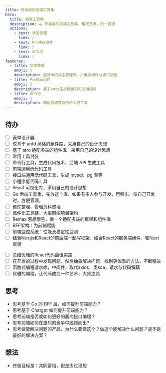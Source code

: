 ```yaml
---
title: 陈高峰的前端工具集
hero:
  title: 前端工具集
  description: 🪒 陈高峰的前端工具集，集成开发，统一管理
  actions:
    - text: 状态管理
      link: /
    - text: ProMax组件
      link: /
    - text: 命令行
      link: /
features:
  - title: 状态管理
    emoji: 💎
    description: 最简单的状态管理库，扩展中间件与调试功能
  - title: ProMax组件
    emoji: 🌈
    description: 基于antd生态增强的可复用组件
  - title: 命令行
    emoji: 🚀
    description: 辅助前端开发的命令行工具
---
```


## 待办

- [ ] 表单设计器
- [ ] 仅基于 antd 风格的组件库，采用自己的设计思想
- [ ] 基于 taro 适配多端的组件库，采用自己的设计思想
- [ ] 常用工具封装
- [ ] 命令行工具，生成代码技术，后端 API 生成工具
- [ ] 前端通用低代码工具
- [ ] 接口端通用低代码工具，生成 mysql、pg 表等
- [ ] 小程序低代码工具
- [ ] React 可视化库，采用自己的设计思想
- [ ] Go 后端工具集，先放这个库，如果有多人参与开发，再移出，仅自己开发时，方便管理。
- [ ] 题库整理、管理资料整理
- [ ] 微件化工具链，大型前端项目架构
- [ ] Remax 思想借鉴，做一个适配多端的框架和组件库
- [ ] BFF架构：为前端赋能
- [ ] 前端监控系统：性能及稳定性监测
- [ ] 结合Nestjs和React的前后端一起写框架，结合React的服务端组件，和Next框架
<!-- - [ ] crm建表、建流程、建表单全部可视化操作等
- [ ] crm->营销系统->scrm->企业管理系统->商城 -->
- [ ] 总结优雅的React代码最佳实践
- [ ] 在开发的过程中发现问题，然后抽象解决问题，找到更优雅的方法，不断精进
- [ ] 函数式编程请求库，中间件，取代axios，类koa，请求与代码解藕
- [ ] 优雅的编程，让代码成为一种艺术，大师之路

## 思考

- 思考基于 Go 的 BFF 层，如何提升前端能力？
- 思考基于 Chatgpt 如何提升前端能力？
- 思考前端是否或如何更好的面向接口编程？
- 思考前端如何在激烈的竞争中脱颖而出?
- 思考做能解决问题的产品，为什么要做这个？做这个能解决什么问题？是不是最好的解决方案？
<!-- - 思考当前大环境下，如何创业，为程序员创造就业岗位？ -->

## 想法

- 终极目标是：共同富裕，但是太过理想
<!-- - 人工智能取代了部份人工，但不代表要让这些人失业，可以将人工智能作为辅助，将事情做的更好！
- 成功了也不要成为资本家，而是用钱来做更多的事，创造更多的就业！
- 只要不是混日子的人都有用！
- 优先帮助努力、上进、诚实、人品好的人！
- 万事开头难，先生存，再想其他的
- 最后还是要转产品，有idea然后实现，不能事事亲力亲为，要把自己想做的事做成！
- 一步步来，想法多没事，先记录下来，优先级排起来！
- 人无远虑，必有近忧 -->
